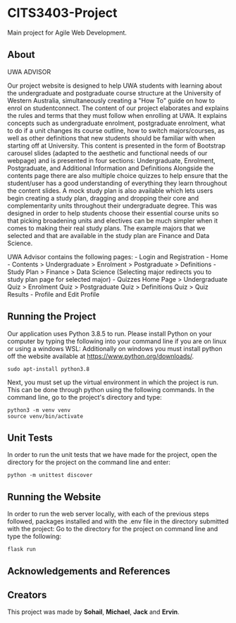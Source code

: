 # CITS3403-Project

Main project for Agile Web Development.

## About
UWA ADVISOR

Our project website is designed to help UWA students with learning about the undergraduate and postgraduate course structure at the University of Western Australia, simultaneously creating a "How To" guide on how to enrol on studentconnect. 
The content of our project elaborates and explains the rules and terms that they must follow when enrolling at UWA. It explains concepts such as undergraduate enrolment, postgraduate enrolment, what to do if a unit changes its course outline, how to switch majors/courses, as well as other definitions that new students should be familiar with when starting off at University.
This content is presented in the form of Bootstrap carousel slides (adapted to the aesthetic and functional needs of our webpage) and is presented in four sections: Undergraduate, Enrolment, Postgraduate, and Additional Information and Definitions
Alongside the contents page there are also multiple choice quizzes to help ensure that the student/user has a good understanding of everything they learn throughout the content slides.
A mock study plan is also available which lets users begin creating a study plan, dragging and dropping their core and complementarity units throughout their undergraduate degree. This was designed in order to help students choose their essential course units so that picking broadening units and electives can be much simpler when it comes to making their real study plans.
The example majors that we selected and that are available in the study plan are Finance and Data Science.

UWA Advisor contains the following pages:
    - Login and Registration
    - Home
    - Contents
        > Undergraduate
        > Enrolment
        > Postgraduate
        > Definitions
    - Study Plan
        > Finance
        > Data Science (Selecting major redirects you to study plan page for selected major) 
    - Quizzes Home Page
        > Undergraduate Quiz
        > Enrolment Quiz
        > Postgraduate Quiz
        > Definitions Quiz
        > Quiz Results
    - Profile and Edit Profile

## Running the Project

Our application uses Python 3.8.5 to run. Please install Python on your computer by typing the following into your command line if you are on linux or using a windows WSL: 
Additionally on windows you must install python off the website available at https://www.python.org/downloads/. 
```
sudo apt-install python3.8
```

Next, you must set up the virtual environment in which the project is run. This can be done through python using the following commands.
In the command line, go to the project's directory and type: 
```
python3 -m venv venv
source venv/bin/activate
```

## Unit Tests

In order to run the unit tests that we have made for the project, open the directory for the project on the command line and enter:
```
python -m unittest discover
```

## Running the Website

In order to run the web server locally, with each of the previous steps followed, packages installed and with the .env file in the directory submitted with the project:
Go to the directory for the project on command line and type the following:
```
flask run
```

## Acknowledgements and References



## Creators
This project was made by **Sohail**, **Michael**, **Jack** and **Ervin**.
